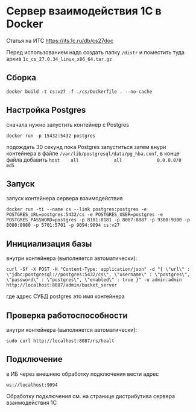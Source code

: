# Сервер взаимодействия 1C в Docker

Статья на ИТС https://its.1c.ru/db/cs27doc

Перед использованием надо создать папку `/distr` и поместить туда архив `1c_cs_27.0.34_linux_x86_64.tar.gz`

## Сборка

`docker build -t cs:v27 -f ./cs/Dockerfile . --no-cache`

## Настройка Postgres

сначала нужно запустить контейнер с Postgres

`docker run -p 15432:5432 postgres`

подождать 30 секунд пока Postgres запуститься
затем внури контейнера в файле `/var/lib/postgresql/data/pg_hba.conf`, в конце файла добавить `host    all             all             0.0.0.0/0               md5`

## Запуск

запуск контейнера сервера взаимодействия

`docker run -ti --name cs --link postgres:postgres -e POSTGRES_URL=postgres:5432/cs -e POSTGRES_USER=postgres -e POSTGRES_PASSWORD=postgres -p 8181:8181 -p 8087:8087 -p 9300:9300 -p 8080:8080 -p 5701:5701 -p 9094:9094 cs:v27`

## Инициализация базы

внутри контейнера (выполняется автоматически):

`curl -Sf -X POST -H "Content-Type: application/json" -d "{ \"url\" : \"jdbc:postgresql://postgres:5432/cs\", \"username\" : \"postgres\", \"password\" : \"postgres\", \"enabled\" : true }" -u admin:admin http://localhost:8087/admin/bucket_server`

где адрес СУБД postgres это имя контейнера

## Проверка работоспособности

внутри контейнера (выполняется автоматически): 

`sudo curl http://localhost:8087/rs/healt`

## Подключение

в ИБ через внешнею обработку подключения вести адрес

`ws://localhost:9094`

Обработку подключения см. на странице дистрибутива сервера взаимодействия 1С